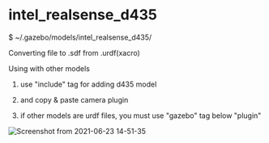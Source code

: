 # intel_realsense_d435

$ ~/.gazebo/models/intel_realsense_d435/


Converting file to .sdf from .urdf(xacro)

Using with other models
1. use "include" tag for adding d435 model
2. and copy & paste camera plugin

3. if other models are urdf files, you must use "gazebo" tag below "plugin" 

![Screenshot from 2021-06-23 14-51-35](https://user-images.githubusercontent.com/18581818/123043223-f0e62500-d432-11eb-8489-6d91e7184108.png)
